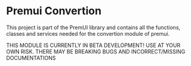 # Premui Convertion

This project is part of the PremUI library and contains all the functions, classes and services needed for the convertion module of premui. 

THIS MODULE IS CURRENTLY IN BETA DEVELOPMENT! USE AT YOUR OWN RISK. THERE MAY BE BREAKING BUGS AND INCORRECT/MISSING DOCUMENTATIONS